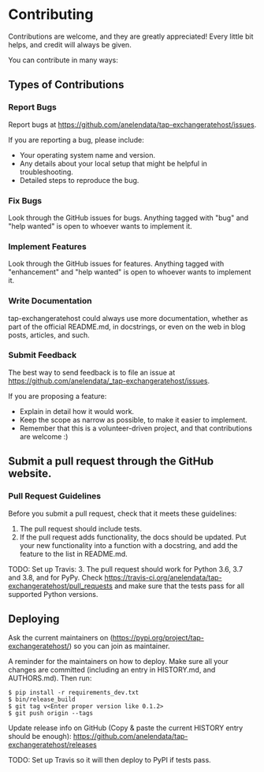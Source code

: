 # Contributing

Contributions are welcome, and they are greatly appreciated! Every little bit
helps, and credit will always be given.

You can contribute in many ways:

## Types of Contributions

### Report Bugs

Report bugs at https://github.com/anelendata/tap-exchangeratehost/issues.

If you are reporting a bug, please include:

- Your operating system name and version.
- Any details about your local setup that might be helpful in troubleshooting.
- Detailed steps to reproduce the bug.

### Fix Bugs

Look through the GitHub issues for bugs. Anything tagged with "bug" and "help
wanted" is open to whoever wants to implement it.

### Implement Features

Look through the GitHub issues for features. Anything tagged with "enhancement"
and "help wanted" is open to whoever wants to implement it.

### Write Documentation

tap-exchangeratehost could always use more documentation, whether as part of the
official README.md, in docstrings, or even on the web in blog posts,
articles, and such.

### Submit Feedback

The best way to send feedback is to file an issue at https://github.com/anelendata/_tap-exchangeratehost/issues.

If you are proposing a feature:

- Explain in detail how it would work.
- Keep the scope as narrow as possible, to make it easier to implement.
- Remember that this is a volunteer-driven project, and that contributions
  are welcome :)

## Submit a pull request through the GitHub website.

### Pull Request Guidelines

Before you submit a pull request, check that it meets these guidelines:

1. The pull request should include tests.
2. If the pull request adds functionality, the docs should be updated. Put
   your new functionality into a function with a docstring, and add the
   feature to the list in README.md.

TODO: Set up Travis:
3. The pull request should work for Python 3.6, 3.7 and 3.8, and for PyPy. Check
   https://travis-ci.org/anelendata/tap-exchangeratehost/pull_requests
   and make sure that the tests pass for all supported Python versions.

## Deploying

Ask the current maintainers on (https://pypi.org/project/tap-exchangeratehost/)
so you can join as maintainer.

A reminder for the maintainers on how to deploy.
Make sure all your changes are committed (including an entry in HISTORY.md, and AUTHORS.md).
Then run:

```
$ pip install -r requirements_dev.txt
$ bin/release_build
$ git tag v<Enter proper version like 0.1.2>
$ git push origin --tags
```

Update release info on GitHub (Copy & paste the current HISTORY entry should be enough):
https://github.com/anelendata/tap-exchangeratehost/releases

TODO: Set up Travis so it will then deploy to PyPI if tests pass.
